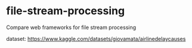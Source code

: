 # file-stream-processing
Compare web frameworks for file stream processing

dataset: https://www.kaggle.com/datasets/giovamata/airlinedelaycauses
